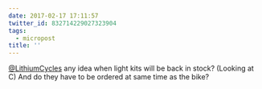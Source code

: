 ```yaml
---
date: 2017-02-17 17:11:57
twitter_id: 832714229027323904
tags:
  - micropost
title: ''
---
```


[@LithiumCycles](https://twitter.com/LithiumCycles) any idea when light kits will be back in stock? (Looking at C) And do they have to be ordered at same time as the bike?
